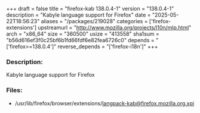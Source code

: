 +++
draft = false
title = "firefox-kab 138.0.4-1"
version = "138.0.4-1"
description = "Kabyle language support for Firefox"
date = "2025-05-22T18:56:23"
aliases = "/packages/219028"
categories = ['firefox-extensions']
upstreamurl = "http://www.mozilla.org/projects/l10n/mlp.html"
arch = "x86_64"
size = "360500"
usize = "413558"
sha1sum = "b56d616ef3f0c25bf6b1fd66fdf6e82fea6726c0"
depends = "['firefox>=138.0.4']"
reverse_depends = "['firefox-i18n']"
+++
### Description: 
Kabyle language support for Firefox

### Files: 
* /usr/lib/firefox/browser/extensions/langpack-kab@firefox.mozilla.org.xpi
